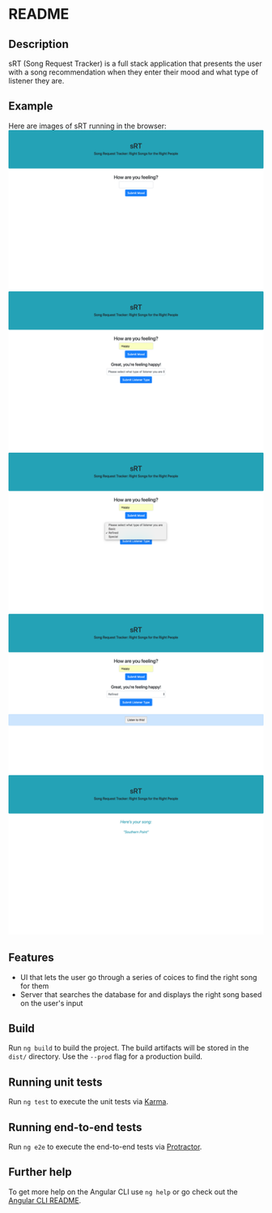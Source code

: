# README

## Description

sRT (Song Request Tracker) is a full stack application that presents the user with a song recommendation when they enter their mood and what type of listener they are.

## Example

Here are images of sRT running in the browser: 
![alt text](./images/app-image-0.png "App image - landing")
![alt text](./images/app-image-1.png "App image — listener type choice")
![alt text](./images/app-image-2.png "App image — listener type chosen")
![alt text](./images/app-image-3.png "App image — result button")
![alt text](./images/app-image-4.png "App image — result")

## Features

- UI that lets the user go through a series of coices to find the right song for them
- Server that searches the database for and displays the right song based on the        user's input

## Build

Run `ng build` to build the project. The build artifacts will be stored in the `dist/` directory. Use the `--prod` flag for a production build.

## Running unit tests

Run `ng test` to execute the unit tests via [Karma](https://karma-runner.github.io).

## Running end-to-end tests

Run `ng e2e` to execute the end-to-end tests via [Protractor](http://www.protractortest.org/).

## Further help

To get more help on the Angular CLI use `ng help` or go check out the [Angular CLI README](https://github.com/angular/angular-cli/blob/master/README.md).
